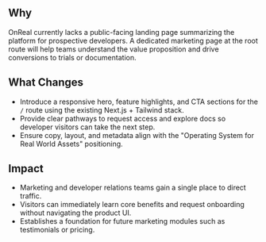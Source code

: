 ## Why
OnReal currently lacks a public-facing landing page summarizing the platform for prospective developers.
A dedicated marketing page at the root route will help teams understand the value proposition and drive conversions to trials or documentation.

## What Changes
- Introduce a responsive hero, feature highlights, and CTA sections for the `/` route using the existing Next.js + Tailwind stack.
- Provide clear pathways to request access and explore docs so developer visitors can take the next step.
- Ensure copy, layout, and metadata align with the "Operating System for Real World Assets" positioning.

## Impact
- Marketing and developer relations teams gain a single place to direct traffic.
- Visitors can immediately learn core benefits and request onboarding without navigating the product UI.
- Establishes a foundation for future marketing modules such as testimonials or pricing.
